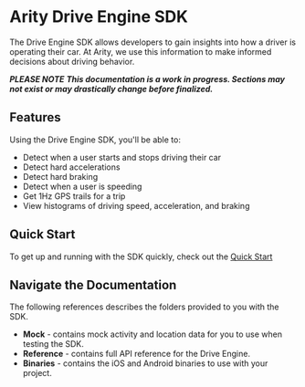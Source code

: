 # Arity Drive Engine SDK
The Drive Engine SDK allows developers to gain insights into how a driver is operating their car. At Arity, we use this information to make informed decisions about driving behavior.

**_PLEASE NOTE_**
**_This documentation is a work in progress. Sections may not exist or may drastically change before finalized._**

## Features
Using the Drive Engine SDK, you'll be able to:
* Detect when a user starts and stops driving their car
* Detect hard accelerations
* Detect hard braking
* Detect when a user is speeding
* Get 1Hz GPS trails for a trip
* View histograms of driving speed, acceleration, and braking

## Quick Start
To get up and running with the SDK quickly, check out the [Quick Start](https://github.com/arity-developer/driving-engine/quick-start/Index.md)

## Navigate the Documentation
The following references describes the folders provided to you with the SDK.

* **Mock** - contains mock activity and location data for you to use when testing the SDK.
* **Reference** - contains full API reference for the Drive Engine.
* **Binaries** - contains the iOS and Android binaries to use with your project.